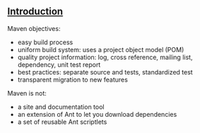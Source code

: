 ## [Introduction](https://maven.apache.org/what-is-maven.html)

Maven objectives:
* easy build process
* uniform build system: uses a project object model (POM)
* quality project information: log, cross reference, mailing list, dependency, unit test report
* best practices: separate source and tests, standardized test
* transparent migration to new features

Maven is not:
* a site and documentation tool
* an extension of Ant to let you download dependencies
* a set of reusable Ant scriptlets
